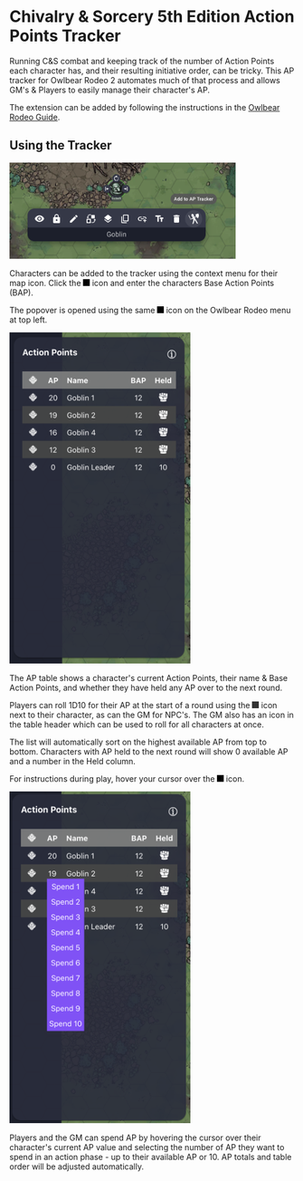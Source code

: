 # Chivalry & Sorcery 5th Edition Action Points Tracker

Running C&S combat and keeping track of the number of Action Points each character has, and their resulting initiative order, can be tricky. This AP tracker for Owlbear Rodeo 2 automates much of that process and allows GM's & Players to easily manage their character's AP.

The extension can be added by following the instructions in the [Owlbear Rodeo Guide](https://extensions.owlbear.rodeo/guide).

## Using the Tracker

<img src="public/screenshot_contextmenu.webp"/>

Characters can be added to the tracker using the context menu for their map icon. Click the <img src="public/swordman.svg" width="12" style="filter:invert(100%)"/> icon and enter the characters Base Action Points (BAP).

The popover is opened using the same <img src="public/swordman.svg" width="12" style="filter:invert(100%)"/> icon on the Owlbear Rodeo menu at top left.

<img src="public/screenshot_popover.webp"/>

The AP table shows a character's current Action Points, their name & Base Action Points, and whether they have held any AP over to the next round.

Players can roll 1D10 for their AP at the start of a round using the <img src="public/d10.svg" width="12" style="filter:invert(80%)"/> icon next to their character, as can the GM for NPC's. The GM also has an icon in the table header which can be used to roll for all characters at once.

The list will automatically sort on the highest available AP from top to bottom. Characters with AP held to the next round will show 0 available AP and a number in the Held column.

For instructions during play, hover your cursor over the <img src="public/info.svg" width="12" style="filter:invert(100%)"/> icon.

<img src="public/screenshot_spending.webp"/>

Players and the GM can spend AP by hovering the cursor over their character's current AP value and selecting the number of AP they want to spend in an action phase - up to their available AP or 10. AP totals and table order will be adjusted automatically.
